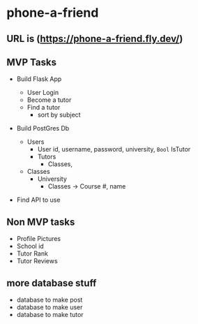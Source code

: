 # phone-a-friend
## URL is (https://phone-a-friend.fly.dev/)

## MVP Tasks
* Build Flask App
    * User Login
    * Become a tutor
    * Find a tutor
        * sort by subject 

* Build PostGres Db
    * Users
        * User id, username, password, university, `Bool` IsTutor
        * Tutors 
            * Classes, 
    * Classes
        * University
            * Classes -> Course #, name
    
* Find API to use 


## Non MVP tasks
* Profile Pictures
* School id
* Tutor Rank
* Tutor Reviews

## more database stuff
* database to make post
* database to make user
* database to make tutor